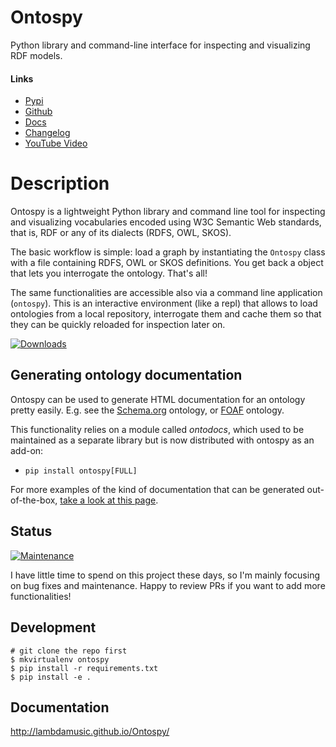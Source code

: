 # Ontospy

Python library and command-line interface for inspecting and visualizing RDF models.


#### Links

-   [Pypi](https://pypi.org/project/ontospy/)
-   [Github](https://github.com/lambdamusic/ontospy)
-   [Docs](http://lambdamusic.github.io/Ontospy/)
-   [Changelog](http://lambdamusic.github.io/Ontospy/pages/changelog.html)
-   [YouTube Video](https://youtu.be/MkKrtVHi_Ks)

# Description

Ontospy is a lightweight Python library and command line tool for inspecting and visualizing vocabularies encoded using W3C Semantic Web standards, that is, RDF or any of its dialects (RDFS, OWL, SKOS).

The basic workflow is simple: load a graph by instantiating the `Ontospy` class with a file containing RDFS, OWL or SKOS definitions. You get back a object that lets you interrogate the ontology. That's all!

The same functionalities are accessible also via a command line application (`ontospy`). This is an interactive environment (like a repl) that allows to load ontologies from a local repository, interrogate them and cache them so that they can be quickly reloaded for inspection later on.

[![Downloads](https://pepy.tech/badge/ontospy)](https://pepy.tech/project/ontospy)


## Generating ontology documentation

Ontospy can be used to generate HTML documentation for an ontology pretty easily. E.g. see the [Schema.org](https://lambdamusic.github.io/ontospy-examples/schema_org_topbraidttl/index.html) ontology, or [FOAF](https://lambdamusic.github.io/ontospy-examples/foafrdf/index.html) ontology.

This functionality relies on a module called _ontodocs_, which used to be maintained as a separate library but is now distributed with ontospy as an add-on:

-   `pip install ontospy[FULL]`

For more examples of the kind of documentation that can be generated out-of-the-box, [take a look at this page](https://lambdamusic.github.io/ontospy-examples/index.html).

## Status

[![Maintenance](https://img.shields.io/badge/Maintained%3F-yes-green.svg)](https://GitHub.com/Naereen/StrapDown.js/graphs/commit-activity)

I have little time to spend on this project these days, so I'm mainly focusing on bug fixes and maintenance. Happy to review PRs if you want to add more functionalities! 

## Development

```
# git clone the repo first
$ mkvirtualenv ontospy
$ pip install -r requirements.txt
$ pip install -e .
```

## Documentation

http://lambdamusic.github.io/Ontospy/
